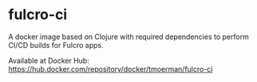 # fulcro-ci
A docker image based on Clojure with required dependencies to perform CI/CD builds for Fulcro apps.

Available at Docker Hub: https://hub.docker.com/repository/docker/tmoerman/fulcro-ci